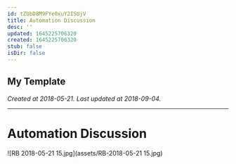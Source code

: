```yaml
---
id: tZUbD8M9FYe0xuY2ISUjV
title: Automation Discussion
desc: ''
updated: 1645225706320
created: 1645225706320
stub: false
isDir: false
---
```

My Template
---

_Created at 2018-05-21._
_Last updated at 2018-09-04._




---

# Automation Discussion


![RB 2018-05-21 15.jpg](assets/RB-2018-05-21 15.jpg)

